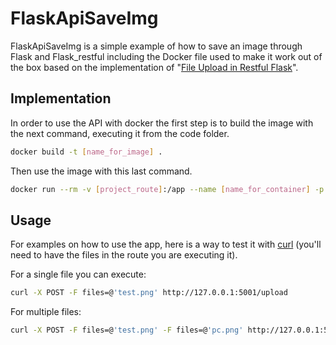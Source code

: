 # FlaskApiSaveImg

FlaskApiSaveImg is a simple example of how to save an image through Flask and Flask_restful including the Docker file used to make it work out of the box based on the implementation of "[File Upload in Restful Flask](https://github.com/flask-restful/flask-restful/issues/485)".

## Implementation

In order to use the API with docker the first step is to build the image with the next command, executing it from the code folder.

```bash
docker build -t [name_for_image] .
```

Then use the image with this last command.

```bash
docker run --rm -v [project_route]:/app --name [name_for_container] -p 5001:5001 [name_for_image]
```

## Usage

For examples on how to use the app, here is a way to test it with [curl](https://curl.se/docs/manpage.html) (you'll need to have the files in the route you are executing it).

For a single file you can execute:

```bash
curl -X POST -F files=@'test.png' http://127.0.0.1:5001/upload
```

For multiple files:

```bash
curl -X POST -F files=@'test.png' -F files=@'pc.png' http://127.0.0.1:5001/multi_upload
```
